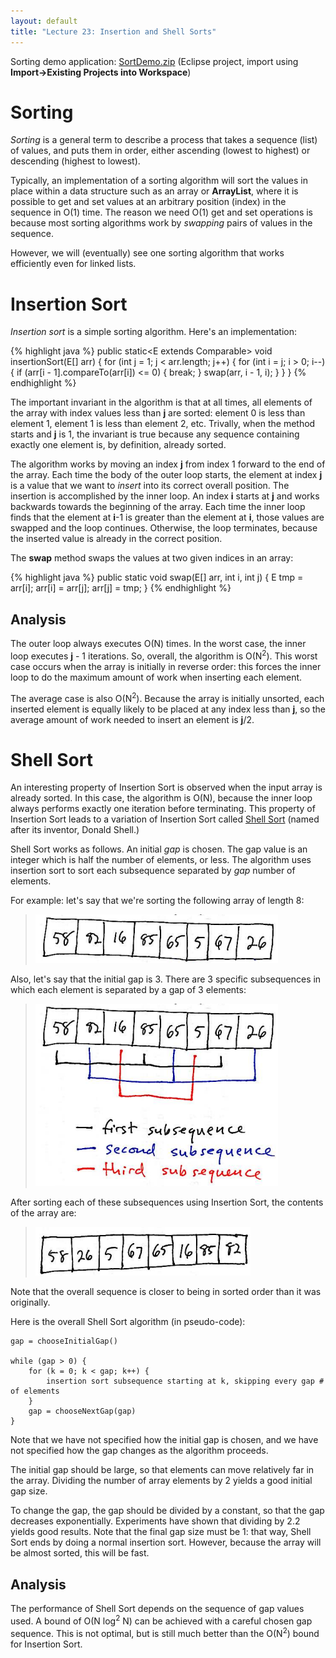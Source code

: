```yaml
---
layout: default
title: "Lecture 23: Insertion and Shell Sorts"
---
```


Sorting demo application: [SortDemo.zip](SortDemo.zip) (Eclipse project, import using **Import&rarr;Existing Projects into Workspace**)

Sorting
=======

*Sorting* is a general term to describe a process that takes a sequence (list) of values, and puts them in order, either ascending (lowest to highest) or descending (highest to lowest).

Typically, an implementation of a sorting algorithm will sort the values in place within a data structure such as an array or **ArrayList**, where it is possible to get and set values at an arbitrary position (index) in the sequence in O(1) time. The reason we need O(1) get and set operations is because most sorting algorithms work by *swapping* pairs of values in the sequence.

However, we will (eventually) see one sorting algorithm that works efficiently even for linked lists.

Insertion Sort
==============

*Insertion sort* is a simple sorting algorithm. Here's an implementation:

{% highlight java %}
public static<E extends Comparable<E>> void insertionSort(E[] arr) {
    for (int j = 1; j < arr.length; j++) {
        for (int i = j; i > 0; i--) {
            if (arr[i - 1].compareTo(arr[i]) <= 0) {
                break;
            }
            swap(arr, i - 1, i);
        }
    }
}
{% endhighlight %}

The important invariant in the algorithm is that at all times, all elements of the array with index values less than **j** are sorted: element 0 is less than element 1, element 1 is less than element 2, etc. Trivally, when the method starts and **j** is 1, the invariant is true because any sequence containing exactly one element is, by definition, already sorted.

The algorithm works by moving an index **j** from index 1 forward to the end of the array. Each time the body of the outer loop starts, the element at index **j** is a value that we want to *insert* into its correct overall position. The insertion is accomplished by the inner loop. An index **i** starts at **j** and works backwards towards the beginning of the array. Each time the inner loop finds that the element at **i**-1 is greater than the element at **i**, those values are swapped and the loop continues. Otherwise, the loop terminates, because the inserted value is already in the correct position.

The **swap** method swaps the values at two given indices in an array:

{% highlight java %}
public static<E> void swap(E[] arr, int i, int j) {
    E tmp = arr[i];
    arr[i] = arr[j];
    arr[j] = tmp;
}
{% endhighlight %}

Analysis
--------

The outer loop always executes O(N) times. In the worst case, the inner loop executes **j** - 1 iterations. So, overall, the algorithm is O(N<sup>2</sup>). This worst case occurs when the array is initially in reverse order: this forces the inner loop to do the maximum amount of work when inserting each element.

The average case is also O(N<sup>2</sup>). Because the array is initially unsorted, each inserted element is equally likely to be placed at any index less than **j**, so the average amount of work needed to insert an element is **j**/2.

Shell Sort
==========

An interesting property of Insertion Sort is observed when the input array is already sorted. In this case, the algorithm is O(N), because the inner loop always performs exactly one iteration before terminating. This property of Insertion Sort leads to a variation of Insertion Sort called [Shell Sort](http://en.wikipedia.org/wiki/Shell_sort) (named after its inventor, Donald Shell.)

Shell Sort works as follows. An initial *gap* is chosen. The gap value is an integer which is half the number of elements, or less. The algorithm uses insertion sort to sort each subsequence separated by *gap* number of elements.

For example: let's say that we're sorting the following array of length 8:

> ![image](figures/lecture23-fig1.png)

Also, let's say that the initial gap is 3. There are 3 specific subsequences in which each element is separated by a gap of 3 elements:

> ![image](figures/lecture23-fig2.png)

After sorting each of these subsequences using Insertion Sort, the contents of the array are:

> ![image](figures/lecture23-fig3.png)

Note that the overall sequence is closer to being in sorted order than it was originally.

Here is the overall Shell Sort algorithm (in pseudo-code):

    gap = chooseInitialGap()

    while (gap > 0) {
        for (k = 0; k < gap; k++) {
            insertion sort subsequence starting at k, skipping every gap # of elements
        }
        gap = chooseNextGap(gap)
    }

Note that we have not specified how the initial gap is chosen, and we have not specified how the gap changes as the algorithm proceeds.

The initial gap should be large, so that elements can move relatively far in the array. Dividing the number of array elements by 2 yields a good initial gap size.

To change the gap, the gap should be divided by a constant, so that the gap decreases exponentially. Experiments have shown that dividing by 2.2 yields good results. Note that the final gap size must be 1: that way, Shell Sort ends by doing a normal insertion sort. However, because the array will be almost sorted, this will be fast.

Analysis
--------

The performance of Shell Sort depends on the sequence of gap values used. A bound of O(N log<sup>2</sup> N) can be achieved with a careful chosen gap sequence. This is not optimal, but is still much better than the O(N<sup>2</sup>) bound for Insertion Sort.
